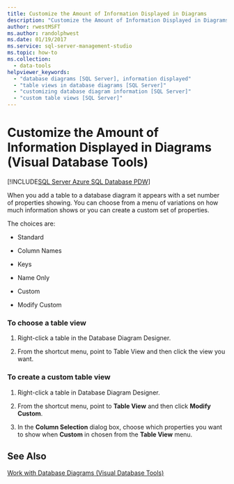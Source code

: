 ```yaml
---
title: Customize the Amount of Information Displayed in Diagrams
description: "Customize the Amount of Information Displayed in Diagrams (Visual Database Tools)"
author: rwestMSFT
ms.author: randolphwest
ms.date: 01/19/2017
ms.service: sql-server-management-studio
ms.topic: how-to
ms.collection:
  - data-tools
helpviewer_keywords:
  - "database diagrams [SQL Server], information displayed"
  - "table views in database diagrams [SQL Server]"
  - "customizing database diagram information [SQL Server]"
  - "custom table views [SQL Server]"
---
```

# Customize the Amount of Information Displayed in Diagrams (Visual Database Tools)

[!INCLUDE[SQL Server Azure SQL Database PDW](../includes/applies-to-version/sql-asdb-asdbmi-pdw.md)]

When you add a table to a database diagram it appears with a set number of properties showing. You can choose from a menu of variations on how much information shows or you can create a custom set of properties.  
  
The choices are:  
  
-   Standard  
  
-   Column Names  
  
-   Keys  
  
-   Name Only  
  
-   Custom  
  
-   Modify Custom  
  
### To choose a table view  
  
1.  Right-click a table in the Database Diagram Designer.  
  
2.  From the shortcut menu, point to Table View and then click the view you want.  
  
### To create a custom table view  
  
1.  Right-click a table in Database Diagram Designer.  
  
2.  From the shortcut menu, point to **Table View** and then click **Modify Custom**.  
  
3.  In the **Column Selection** dialog box, choose which properties you want to show when **Custom** in chosen from the **Table View** menu.  
  
## See Also  
[Work with Database Diagrams &#40;Visual Database Tools&#41;](work-with-database-diagrams-visual-database-tools.md)  
  
